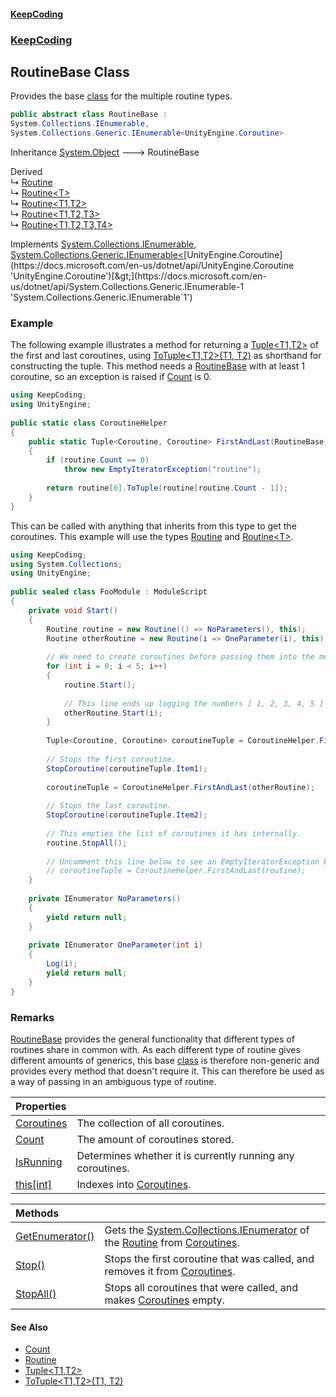 #### [KeepCoding](index.md 'index')
### [KeepCoding](KeepCoding.md 'KeepCoding')
## RoutineBase Class
Provides the base [class](https://docs.microsoft.com/en-us/dotnet/csharp/language-reference/keywords/class 'https://docs.microsoft.com/en-us/dotnet/csharp/language-reference/keywords/class') for the multiple routine types.  
```csharp
public abstract class RoutineBase :
System.Collections.IEnumerable,
System.Collections.Generic.IEnumerable<UnityEngine.Coroutine>
```

Inheritance [System.Object](https://docs.microsoft.com/en-us/dotnet/api/System.Object 'System.Object') &#129106; RoutineBase  

Derived  
&#8627; [Routine](KeepCoding_Routine.md 'KeepCoding.Routine')  
&#8627; [Routine&lt;T&gt;](KeepCoding_Routine_T_.md 'KeepCoding.Routine&lt;T&gt;')  
&#8627; [Routine&lt;T1,T2&gt;](KeepCoding_Routine_T1_T2_.md 'KeepCoding.Routine&lt;T1,T2&gt;')  
&#8627; [Routine&lt;T1,T2,T3&gt;](KeepCoding_Routine_T1_T2_T3_.md 'KeepCoding.Routine&lt;T1,T2,T3&gt;')  
&#8627; [Routine&lt;T1,T2,T3,T4&gt;](KeepCoding_Routine_T1_T2_T3_T4_.md 'KeepCoding.Routine&lt;T1,T2,T3,T4&gt;')  

Implements [System.Collections.IEnumerable](https://docs.microsoft.com/en-us/dotnet/api/System.Collections.IEnumerable 'System.Collections.IEnumerable'), [System.Collections.Generic.IEnumerable&lt;](https://docs.microsoft.com/en-us/dotnet/api/System.Collections.Generic.IEnumerable-1 'System.Collections.Generic.IEnumerable`1')[UnityEngine.Coroutine](https://docs.microsoft.com/en-us/dotnet/api/UnityEngine.Coroutine 'UnityEngine.Coroutine')[&gt;](https://docs.microsoft.com/en-us/dotnet/api/System.Collections.Generic.IEnumerable-1 'System.Collections.Generic.IEnumerable`1')  
### Example
The following example illustrates a method for returning a [Tuple&lt;T1,T2&gt;](KeepCoding_Tuple_T1_T2_.md 'KeepCoding.Tuple&lt;T1,T2&gt;') of the first and last coroutines, using [ToTuple&lt;T1,T2&gt;(T1, T2)](KeepCoding_TypeHelper_ToTuple_T1_T2_(T1_T2).md 'KeepCoding.TypeHelper.ToTuple&lt;T1,T2&gt;(T1, T2)') as shorthand for constructing the tuple. This method needs a [RoutineBase](KeepCoding_RoutineBase.md 'KeepCoding.RoutineBase') with at least 1 coroutine, so an exception is raised if [Count](KeepCoding_RoutineBase_Count.md 'KeepCoding.RoutineBase.Count') is 0.  
```csharp
using KeepCoding;  
using UnityEngine;  
  
public static class CoroutineHelper  
{  
    public static Tuple<Coroutine, Coroutine> FirstAndLast(RoutineBase routine)  
    {  
        if (routine.Count == 0)  
            throw new EmptyIteratorException("routine");  
              
        return routine[0].ToTuple(routine[routine.Count - 1]);  
    }  
}  
```
  
This can be called with anything that inherits from this type to get the coroutines. This example will use the types [Routine](KeepCoding_Routine.md 'KeepCoding.Routine') and [Routine&lt;T&gt;](KeepCoding_Routine_T_.md 'KeepCoding.Routine&lt;T&gt;').  
```csharp
using KeepCoding;  
using System.Collections;  
using UnityEngine;  
  
public sealed class FooModule : ModuleScript  
{  
    private void Start()  
    {  
        Routine routine = new Routine(() => NoParameters(), this);  
        Routine otherRoutine = new Routine(i => OneParameter(i), this);  
          
        // We need to create coroutines before passing them into the method.  
        for (int i = 0; i < 5; i++)  
        {  
            routine.Start();  
              
            // This line ends up logging the numbers [ 1, 2, 3, 4, 5 ] due to OneParameter() calling Log()  
            otherRoutine.Start(i);  
        }  
          
        Tuple<Coroutine, Coroutine> coroutineTuple = CoroutineHelper.FirstAndLast(routine)  
          
        // Stops the first coroutine.  
        StopCoroutine(coroutineTuple.Item1);  
          
        coroutineTuple = CoroutineHelper.FirstAndLast(otherRoutine);  
          
        // Stops the last coroutine.  
        StopCoroutine(coroutineTuple.Item2);  
          
        // This empties the list of coroutines it has internally.  
        routine.StopAll();  
          
        // Uncomment this line below to see an EmptyIteratorException being thrown due to the above line clearing the list.  
        // coroutineTuple = CoroutineHelper.FirstAndLast(routine);  
    }  
      
    private IEnumerator NoParameters()  
    {  
        yield return null;  
    }  
      
    private IEnumerator OneParameter(int i)  
    {  
        Log(i);  
        yield return null;  
    }  
}  
```
### Remarks
[RoutineBase](KeepCoding_RoutineBase.md 'KeepCoding.RoutineBase') provides the general functionality that different types of routines share in common with. As each different type of routine gives different amounts of generics, this base [class](https://docs.microsoft.com/en-us/dotnet/csharp/language-reference/keywords/class 'https://docs.microsoft.com/en-us/dotnet/csharp/language-reference/keywords/class') is therefore non-generic and provides every method that doesn't require it. This can therefore be used as a way of passing in an ambiguous type of routine.  
            

| Properties | |
| :--- | :--- |
| [Coroutines](KeepCoding_RoutineBase_Coroutines.md 'KeepCoding.RoutineBase.Coroutines') | The collection of all coroutines.<br/> |
| [Count](KeepCoding_RoutineBase_Count.md 'KeepCoding.RoutineBase.Count') | The amount of coroutines stored.<br/> |
| [IsRunning](KeepCoding_RoutineBase_IsRunning.md 'KeepCoding.RoutineBase.IsRunning') | Determines whether it is currently running any coroutines.<br/> |
| [this[int]](KeepCoding_RoutineBase_this_int_.md 'KeepCoding.RoutineBase.this[int]') | Indexes into [Coroutines](KeepCoding_RoutineBase_Coroutines.md 'KeepCoding.RoutineBase.Coroutines').<br/> |

| Methods | |
| :--- | :--- |
| [GetEnumerator()](KeepCoding_RoutineBase_GetEnumerator().md 'KeepCoding.RoutineBase.GetEnumerator()') | Gets the [System.Collections.IEnumerator](https://docs.microsoft.com/en-us/dotnet/api/System.Collections.IEnumerator 'System.Collections.IEnumerator') of the [Routine](KeepCoding_Routine.md 'KeepCoding.Routine') from [Coroutines](KeepCoding_RoutineBase_Coroutines.md 'KeepCoding.RoutineBase.Coroutines').<br/> |
| [Stop()](KeepCoding_RoutineBase_Stop().md 'KeepCoding.RoutineBase.Stop()') | Stops the first coroutine that was called, and removes it from [Coroutines](KeepCoding_RoutineBase_Coroutines.md 'KeepCoding.RoutineBase.Coroutines').<br/> |
| [StopAll()](KeepCoding_RoutineBase_StopAll().md 'KeepCoding.RoutineBase.StopAll()') | Stops all coroutines that were called, and makes [Coroutines](KeepCoding_RoutineBase_Coroutines.md 'KeepCoding.RoutineBase.Coroutines') empty.<br/> |
#### See Also
- [Count](KeepCoding_RoutineBase_Count.md 'KeepCoding.RoutineBase.Count')
- [Routine](KeepCoding_Routine.md 'KeepCoding.Routine')
- [Tuple&lt;T1,T2&gt;](KeepCoding_Tuple_T1_T2_.md 'KeepCoding.Tuple&lt;T1,T2&gt;')
- [ToTuple&lt;T1,T2&gt;(T1, T2)](KeepCoding_TypeHelper_ToTuple_T1_T2_(T1_T2).md 'KeepCoding.TypeHelper.ToTuple&lt;T1,T2&gt;(T1, T2)')
